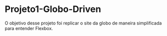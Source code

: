 # Projeto1-Globo-Driven
O objetivo desse projeto foi replicar o site da globo de maneira simplificada para entender Flexbox.
